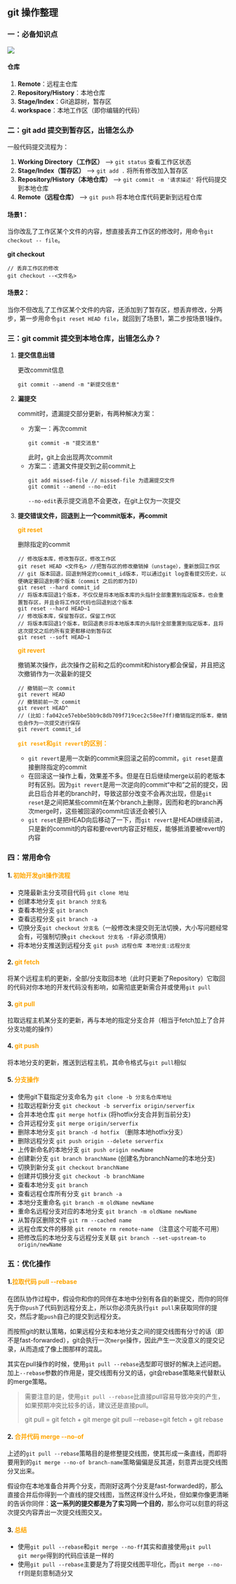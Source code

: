 ## git 操作整理

### 一：必备知识点
![](https://ae01.alicdn.com/kf/He497762411874184b22e6a0d67760afdi.png)

#### 仓库
1. **Remote**：远程主仓库
2. **Repository/History**：本地仓库
3. **Stage/Index**：Git追踪树，暂存区
4. **workspace**：本地工作区（即你编辑的代码）

### 二：git add 提交到暂存区，出错怎么办
一般代码提交流程为：
1. **Working Directory（工作区）** --> `git status` 查看工作区状态
2. **Stage/Index（暂存区）** --> `git add .` 将所有修改加入暂存区
3. **Repository/History（本地仓库）** --> `git commit -m '请求描述'` 将代码提交到本地仓库
4. **Remote（远程仓库）** --> `git push` 将本地仓库代码更新到远程仓库

#### 场景1：
当你改乱了工作区某个文件的内容，想直接丢弃工作区的修改时，用命令`git checkout -- file`。

**git checkout**
```
// 丢弃工作区的修改
git checkout --<文件名>
```
#### 场景2：
当你不但改乱了工作区某个文件的内容，还添加到了暂存区，想丢弃修改，分两步，第一步用命令`git reset HEAD file`，就回到了场景1，第二步按场景1操作。

### 三：git commit 提交到本地仓库，出错怎么办？
1. **提交信息出错**

    更改commit信息
    ```
    git commit --amend -m "新提交信息"
    ```

2. **漏提交**
    
    commit时，遗漏提交部分更新，有两种解决方案：
    + 方案一：再次commit
        ```
        git commit -m "提交消息"
        ```
        此时，git上会出现两次commit
    + 方案二：遗漏文件提交到之前commit上
        ```
        git add missed-file // missed-file 为遗漏提交文件
        git commit --amend --no-edit
        ```
        `--no-edit`表示提交消息不会更改，在git上仅为一次提交
3. **提交错误文件，回退到上一个commit版本，再commit**

    **<font color=orange>git reset</font>**

    删除指定的commit
    ```
    // 修改版本库，修改暂存区，修改工作区
    git reset HEAD <文件名> //把暂存区的修改撤销掉（unstage），重新放回工作区
    // git 版本回退，回退到特定的commit_id版本，可以通过git log查看提交历史，以便确定要回退到哪个版本（commit 之后的即为ID)
    git reset --hard commit_id 
    // 将版本库回退1个版本，不仅仅是将本地版本库的头指针全部重置到指定版本，也会重置暂存区，并且会将工作区代码也回退到这个版本
    git reset --hard HEAD~1
    // 修改版本库，保留暂存区，保留工作区
    // 将版本库回退1个版本，软回退表示将本地版本库的头指针全部重置到指定版本，且将这次提交之后的所有变更都移动到暂存区
    git reset --soft HEAD~1
    ```

    **<font color=orange>git revert</font>**

    撤销某次操作，此次操作之前和之后的commit和history都会保留，并且把这次撤销作为一次最新的提交
    ```
    // 撤销前一次 commit
    git revert HEAD
    // 撤销前前一次 commit
    git revert HEAD^
    // (比如：fa042ce57ebbe5bb9c8db709f719cec2c58ee7ff)撤销指定的版本，撤销也会作为一次提交进行保存
    git revert commit_id
    ```

    **<font color=orange>`git reset`和`git revert`的区别：</font>**
    + `git revert`是用一次新的commit来回滚之前的commit，`git reset`是直接删除指定的commit
    + 在回滚这一操作上看，效果差不多。但是在日后继续merge以前的老版本时有区别。因为`git revert`是用一次逆向的commit“中和”之前的提交，因此日后合并老的branch时，导致这部分改变不会再次出现，但是`git reset`是之间把某些commit在某个branch上删除，因而和老的branch再次merge时，这些被回滚的commit应该还会被引入
    + `git reset`是把HEAD向后移动了一下，而`git revert`是HEAD继续前进，只是新的commit的内容和要revert内容正好相反，能够抵消要被revert的内容

### 四：常用命令
#### 1.<font color=orange> 初始开发git操作流程</font>
+ 克隆最新主分支项目代码 `git clone 地址`
+ 创建本地分支 `git branch 分支名`
+ 查看本地分支 `git branch`
+ 查看远程分支 `git branch -a`
+ 切换分支`git checkout 分支名`（一般修改未提交则无法切换，大小写问题经常会有，可强制切换`git checkout 分支名 -f`非必须慎用）
+ 将本地分支推送到远程分支 `git push 远程仓库 本地分支:远程分支`

#### 2.<font color=orange> git fetch</font>
将某个远程主机的更新，全部/分支取回本地（此时只更新了Repository）它取回的代码对你本地的开发代码没有影响，如需彻底更新需合并或使用`git pull`

#### 3.<font color=orange> git pull</font>
拉取远程主机某分支的更新，再与本地的指定分支合并（相当于fetch加上了合并分支功能的操作）

#### 4.<font color=orange> git push</font>
将本地分支的更新，推送到远程主机，其命令格式与`git pull`相似

#### 5.<font color=orange> 分支操作</font>
+ 使用git下载指定分支命名为 `git clone -b 分支名仓库地址`
+ 拉取远程新分支 `git checkout -b serverfix origin/serverfix`
+ 合并本地仓库 `git merge hotfix` (将hotfix分支合并到当前分支)
+ 合并远程分支 `git merge origin/serverfix`
+ 删除本地分支 `git branch -d hotfix` （删除本地hotfix分支）
+ 删除远程分支 `git push origin --delete serverfix`
+ 上传新命名的本地分支 `git push origin newName`
+ 创建新分支 `git branch branchName` (创建名为branchName的本地分支)
+ 切换到新分支 `git checkout branchName`
+ 创建并切换分支 `git checkout -b branchName`
+ 查看本地分支 `git branch`
+ 查看远程仓库所有分支 `git branch -a`
+ 本地分支重命名 `git branch -m oldName newName`
+ 重命名远程分支对应的本地分支 `git branch -m oldName newName`
+ 从暂存区删除文件 `git rm --cached name`
+ 远程仓库文件的移除 `git remote rm remote-name` （注意这个可能不可用）
+ 把修改后的本地分支与远程分支关联 `git branch --set-upstream-to origin/newName`

### 五：优化操作
#### 1.<font color=orange>拉取代码 pull --rebase</font>
在团队协作过程中，假设你和你的同伴在本地中分别有各自的新提交，而你的同伴先于你`push`了代码到远程分支上，所以你必须先执行`git pull`来获取同伴的提交，然后才能`push`自己的提交到远程分支。

而按照git的默认策略，如果远程分支和本地分支之间的提交线图有分寸的话（即不是fast-forwarded），git会执行一次`merge`操作，因此产生一次没意义的提交记录，从而造成了像上图那样的混乱。

其实在pull操作的时候，使用`git pull --rebase`选型即可很好的解决上述问题。加上`--rebase`参数的作用是，提交线图有分叉的话，git会rebase策略来代替默认的merge策略。

> 需要注意的是，使用`git pull --rebase`比直接pull容易导致冲突的产生，如果预期冲突比较多的话，建议还是直接pull。
>
>git pull = git fetch + git merge
>git pull --rebase=git fetch + git rebase

#### 2.<font color=orange> 合并代码 merge --no-of</font>
上述的`git pull --rebase`策略目的是修整提交线图，使其形成一条直线，而即将要用到的`git merge --no-of branch-name`策略偏偏是反其道，刻意弄出提交线图分叉出来。

假设你在本地准备合并两个分支，而刚好这两个分支是fast-forwarded的，那么直接合并后你得到一个直线的提交线图，当然这样没什么坏处，但如果你像更清晰的告诉你同伴：**这一系列的提交都是为了实习同一个目的**，那么你可以刻意的将这次提交内容弄出一次提交线图交叉。

#### 3.<font color=orange> 总结</font>
+ 使用`git pull --rebase`和`git merge --no-ff`其实和直接使用`git pull` &emsp; `git merge`得到的代码应该是一样的
+ 使用`git pull --rebase`主要是为了将提交线图平坦化，而`git merge --no-ff`则是刻意制造分叉
